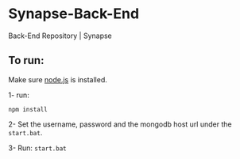 # Synapse-Back-End
Back-End Repository | Synapse

## To run:
Make sure [node.js](https://nodejs.org) is installed.

1- run:
```
npm install
```

2- Set the username, password and the mongodb host url under the `start.bat`.

3- Run:
```start.bat```